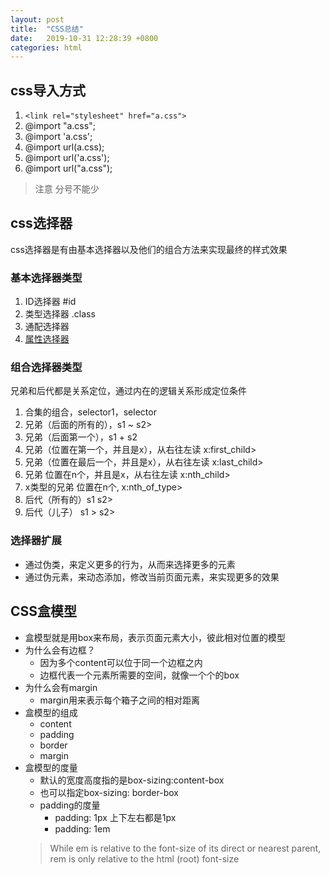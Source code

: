 ```yaml
---
layout: post
title:  "CSS总结"
date:   2019-10-31 12:28:39 +0800
categories: html
---
```

  
## css导入方式
1. `<link rel="stylesheet" href="a.css">`
2. @import "a.css";
3. @import 'a.css';
4. @import url(a.css);
5. @import url('a.css');
6. @import url("a.css");

> 注意 分号不能少

## css选择器 
css选择器是有由基本选择器以及他们的组合方法来实现最终的样式效果

### 基本选择器类型
1. ID选择器 #id
2. 类型选择器 .class
3. 通配选择器 
4. [属性选择器](https://developer.mozilla.org/zh-CN/docs/Web/CSS/Attribute_selectors)

### 组合选择器类型
兄弟和后代都是关系定位，通过内在的逻辑关系形成定位条件
1. 合集的组合，selector1，selector
2. 兄弟（后面的所有的），s1 ~ s2>
3. 兄弟（后面第一个），s1 + s2
4. 兄弟（位置在第一个，并且是x），从右往左读 x:first_child>
5. 兄弟（位置在最后一个，并且是x），从右往左读 x:last_child>
6. 兄弟 位置在n个，并且是x，从右往左读 x:nth_child>
7. x类型的兄弟 位置在n个, x:nth_of_type>
8. 后代（所有的）s1 s2>
9. 后代（儿子） s1 > s2>

### 选择器扩展
- 通过伪类，来定义更多的行为，从而来选择更多的元素
- 通过伪元素，来动态添加，修改当前页面元素，来实现更多的效果

## CSS盒模型
- 盒模型就是用box来布局，表示页面元素大小，彼此相对位置的模型
- 为什么会有边框？
  - 因为多个content可以位于同一个边框之内
  - 边框代表一个元素所需要的空间，就像一个个的box
- 为什么会有margin
  - margin用来表示每个箱子之间的相对距离
- 盒模型的组成
  - content
  - padding
  - border
  - margin
- 盒模型的度量
  - 默认的宽度高度指的是box-sizing:content-box
  - 也可以指定box-sizing: border-box
  - padding的度量
    - padding: 1px 上下左右都是1px
    - padding: 1em 
  >While em is relative to the font-size of its direct or nearest parent, rem is only relative to the html (root) font-size